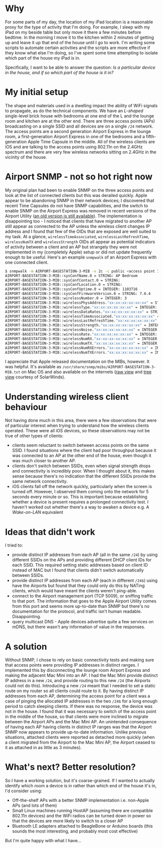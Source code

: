 <!-- 
.. title: Is my iPad in the kitchen? (room-level geolocation)
.. slug: is-my-ipad-in-the-kitchen
.. date: 2015-01-02 13:42:16 UTC+11:00
.. tags: Technology
.. link: 
.. is_orphan: False
.. spellcheck_exceptions: geolocation,WiFi,APs,SSID,SNMP,OIDs,wirelessTimeAssociated,wirelessLastRefreshTime,wirelessNumTX,wirelessStrength,snmpwalk,MIBs,usr,snmp,mibs,BASESTATION,MIB,txt,SolarWinds,SSIDs,DHCP,NATing,TCP,multicast,mDNS,HostAP,adapters,BeagleBone,Ardiuno,GHz
.. description: 
.. type: text
-->

# Why
For some parts of my day, the location of my iPad location is a reasonable proxy for the type of activity that I'm doing. For example, I sleep with my iPad on my beside table but only move it there a few minutes before bedtime. In the morning I move it to the kitchen within 2 minutes of getting up and leave it up that end of the house until I go to work. I'm writing some scripts to automate certain activities and the scripts are more effective if they know what else I'm doing, so I've spent some time attempting to isolate which part of the house my iPad is in.

Specifically, I want to be able to answer the question: *Is a particular device in the house, and if so which part of the house is it in?*

# My initial setup
The shape and materials used in a dwelling impact the ability of WiFi signals to propagate, as do the technical components. We have an *L-shaped* single-level brick house with bedrooms at one end of the L and the lounge room and kitchen are at the other end. There are three access points (APs) broadcasting on a single SSID and all devices are on a single `/24` network. The access points are a second generation Airport Express in the lounge room, a first-generation Airport Express in one of the bedrooms and a fifth-generation Apple Time Capsule in the middle. All of the wireless clients are iOS and are talking to the access points using 802.11n on the 2.4GHz spectrum and there are very few wireless networks sitting on 2.4GHz in the vicinity of the house.

# Airport SNMP - not so hot right now
My original plan had been to enable SNMP on the three access points and look at the list of connected clients but this was derailed quickly. Apple appear to be abandoning SNMP in their network devices; I discovered that recent Time Capsules do not have SNMP capabilities, and the switch to enable SNMP on the Airport Express was removed in recent versions of the Airport Utility ([an old version is still available](http://coreyjmahler.com/2013/03/08/airport-utility-5-6-on-os-x-v10-8-mountain-lion/)). The implementation is disappointing too - I noticed that clients that have migrated to another AP still appear as connected to the AP unless the wireless client changes IP address and I found that few of the OIDs that are exposed are well suited to my task. At a glance, `wirelessTimeAssociated`, `wirelessLastRefreshTime`, `wirelessNumTX` and `wirelessStrength` OIDs all appear as potential indicators of activity between a client and an AP but strangely they were not implemented in my (completely Apple) setup or did not update frequently enough to be useful. Here's an example `snmpwalk` of an Airport Express with one connected client.

```bash
$ snmpwalk -m AIRPORT-BASESTATION-3-MIB -v 2c -c public <access point IP> 1.3.6.1.4.1.63.501.3.2
AIRPORT-BASESTATION-3-MIB::sysConfName.0 = STRING: AP Bedroom
AIRPORT-BASESTATION-3-MIB::sysConfContact.0 = STRING:
AIRPORT-BASESTATION-3-MIB::sysConfLocation.0 = STRING:
AIRPORT-BASESTATION-3-MIB::sysConfUptime.0 = INTEGER: 1103716
AIRPORT-BASESTATION-3-MIB::sysConfFirmwareVersion.0 = STRING: 7.6.4
AIRPORT-BASESTATION-3-MIB::wirelessNumber.0 = INTEGER: 3
AIRPORT-BASESTATION-3-MIB::wirelessPhysAddress."xx:xx:xx:xx:xx:xx" = STRING: "xx:xx:xx:xx:xx:xx"
AIRPORT-BASESTATION-3-MIB::wirelessType."xx:xx:xx:xx:xx:xx" = INTEGER: sta(1)
AIRPORT-BASESTATION-3-MIB::wirelessDataRates."xx:xx:xx:xx:xx:xx" = STRING: 1(b) 2(b) 5(b) 6 9 11(b) 12 18 24 36 48 54 MCS: 0-15
AIRPORT-BASESTATION-3-MIB::wirelessTimeAssociated."xx:xx:xx:xx:xx:xx" = INTEGER: 998910
AIRPORT-BASESTATION-3-MIB::wirelessLastRefreshTime."xx:xx:xx:xx:xx:xx" = INTEGER: 0
AIRPORT-BASESTATION-3-MIB::wirelessStrength."xx:xx:xx:xx:xx:xx" = INTEGER: -50
AIRPORT-BASESTATION-3-MIB::wirelessNoise."xx:xx:xx:xx:xx:xx" = INTEGER: -83
AIRPORT-BASESTATION-3-MIB::wirelessRate."xx:xx:xx:xx:xx:xx" = INTEGER: 65
AIRPORT-BASESTATION-3-MIB::wirelessNumRX."xx:xx:xx:xx:xx:xx" = INTEGER: 0
AIRPORT-BASESTATION-3-MIB::wirelessNumTX."xx:xx:xx:xx:xx:xx" = INTEGER: 0
AIRPORT-BASESTATION-3-MIB::wirelessNumRXErrors."xx:xx:xx:xx:xx:xx" = INTEGER: -1
AIRPORT-BASESTATION-3-MIB::wirelessNumTXErrors."xx:xx:xx:xx:xx:xx" = INTEGER: -1
```

I appreciate that Apple released documentation on the MIBs, however. It was helpful. It's available as `/usr/share/snmp/mibs/AIRPORT-BASESTATION-3-MIB.txt` on Mac OS and also available on the internets ([raw view](http://ipmsupport.solarwinds.com/mibs/AIRPORT-BASESTATION-3-MIB/raw.aspx) and [tree view](http://ipmsupport.solarwinds.com/mibs/AIRPORT-BASESTATION-3-MIB/tree.aspx) courtesy of SolarWinds).

# Understanding wireless client behaviour
Not having done much in this area, there were a few observations that were of particular interest when trying to understand how the wireless clients operated. These were all iOS devices, so these observations may not be true of other types of clients:

* clients seem reluctant to switch between access points on the same SSID. I found situations where the client had poor throughput because it was connected to an AP at the other end of the house, even though it was much closer to another AP.
* clients don't switch between SSIDs, even when signal strength drops and connectivity is incredibly poor. When I thought about it, this makes sense because there's no indication that the different SSIDs provide the same network connectivity.
* iOS clients fall off the network quickly, particularly when the screen is turned off. However, I observed them coming onto the network for 5 seconds every minute or so. This is important because establishing whether a device is present requires a prolonged connectivity test. I haven't worked out whether there's a way to awaken a device e.g. A *Wake-on-LAN* equivalent

# Ideas that didn't work
I tried to:

* provide distinct IP addresses from each AP (all in the same `/24`) by using different SSIDs on the APs and providing different DHCP client IDs for each SSID. This required setting static addresses based on client ID instead of MAC but I found that clients didn't switch automatically between SSIDs.
* provide distinct IP addresses from each AP (each in different `/24`s) using have the Airports but found that they could only do this by NATing clients, which would have meant the clients weren't ping-able.
* connect to the Airport management port (TCP 5009), or sniffing traffic to that port. The information that goes to the Apple Airport Utility comes from this port and seems more up-to-date than SNMP but there's no documentation for the protocol, and traffic isn't human readable. Disappointing.
* query multicast DNS - Apple devices advertise quite a few services on mDNS, but there wasn't any information of value in the responses.

# A solution
Without SNMP, I chose to rely on basic connectivity tests and making sure that access points were providing IP addresses in distinct ranges. I implemented this by disconnecting the lounge room Airport Express and making the adjacent Mac Mini into an AP. I had the Mac Mini provide distinct IP address in a new `/24`, and provide routing to this new `/24` (the Airports could not do this). Introducing a new `/24` meant that I needed to set a static route on my router so all clients could route to it. By having distinct IP addresses from each AP, determining the access point for a client was a case of pinging the allocated IP addresses in the two `/24`s for a long enough period to catch sleeping clients. If there was no response, the device was not in the house. I found that it was necessary to switch of the access point in the middle of the house, so that clients were more inclined to migrate between the Airport APs and the Mac Mini AP. An unintended consequence of having each AP having clients in distinct IP ranges was that the Airport SNMP now appears to provide up-to-date information. Unlike previous situations, attached clients were reported as detached more quickly (when a client migrated from the Airport to the Mac Mini AP, the Airport ceased to it as attached in as little as 3 minutes).

# What's next? Better resolution?
So I have a working solution, but it's coarse-grained. If I wanted to actually identify which room a device is in rather than which end of the house it's in, I'd consider using:

* Off-the-shelf APs with a better SNMP implementation i.e. non-Apple APs (and lots of them)
* Small Linux machines running HostAP (assuming there are compatible 802.11n devices) and the WiFi radios can be turned down in power so that the devices are more likely to switch to a closer AP
* Bluetooth LE adapters attached to BeagleBone or Arduino boards (this sounds the most interesting, and probably most cost effective)

But I'm quite happy with what I have...
